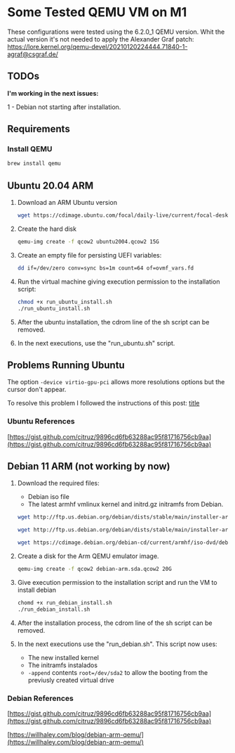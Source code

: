 # Some Tested QEMU VM on M1

These configurations were tested using the 6.2.0_1 QEMU version.
Whit the actual version it's not needed to apply the Alexander Graf patch: https://lore.kernel.org/qemu-devel/20210120224444.71840-1-agraf@csgraf.de/

## TODOs

__I'm working in the next issues:__

1 - Debian not starting after installation.

## Requirements

### Install QEMU

```bash
brew install qemu
```

## Ubuntu 20.04 ARM

1. Download an ARM Ubuntu version

    ```bash
    wget https://cdimage.ubuntu.com/focal/daily-live/current/focal-desktop-arm64.iso
    ```

2. Create the hard disk

    ```bash
    qemu-img create -f qcow2 ubuntu2004.qcow2 15G
    ```

3. Create an empty file for persisting UEFI variables:

    ```bash
    dd if=/dev/zero conv=sync bs=1m count=64 of=ovmf_vars.fd
    ```

4. Run the virtual machine giving execution permission to the installation script:

    ```bash
    chmod +x run_ubuntu_install.sh
    ./run_ubuntu_install.sh
    ```

6. After the ubuntu installation, the cdrom line of the sh script can be removed.

7. In the next executions, use the "run_ubuntu.sh" script.

## Problems Running Ubuntu

The option `-device virtio-gpu-pci` allows more resolutions options but the cursor don't appear.

To resolve this problem I followed the instructions of this post:
[title](https://superuser.com/questions/1546702/qemu-no-visible-cursor-when-using-qxl-or-virtio)


### Ubuntu References

[https://gist.github.com/citruz/9896cd6fb63288ac95f81716756cb9aa](https://gist.github.com/citruz/9896cd6fb63288ac95f81716756cb9aa)

## Debian 11 ARM (not working by now)

1. Download the required files:
    - Debian iso file
    - The latest armhf vmlinux kernel and initrd.gz initramfs from Debian.

    ```bash
    wget http://ftp.us.debian.org/debian/dists/stable/main/installer-armhf/current/images/cdrom/initrd.gz

    wget http://ftp.us.debian.org/debian/dists/stable/main/installer-armhf/current/

    wget https://cdimage.debian.org/debian-cd/current/armhf/iso-dvd/debian-11.3.0-armhf-DVD-1.iso
    ```

2. Create a disk for the Arm QEMU emulator image.

    ```bash
    qemu-img create -f qcow2 debian-arm.sda.qcow2 20G
    ```

3. Give execution permission to the installation script and run the VM to install debian

    ```bash
    chomd +x run_debian_install.sh
    ./run_debian_install.sh
    ```

4. After the installation process, the cdrom line of the sh script can be removed.

5. In the next executions use the "run_debian.sh". This script now uses:
    - The new installed kernel
    - The initramfs instalados
    - `-append` contents `root=/dev/sda2` to allow the booting from the previusly created virtual drive

### Debian References

[https://gist.github.com/citruz/9896cd6fb63288ac95f81716756cb9aa](https://gist.github.com/citruz/9896cd6fb63288ac95f81716756cb9aa)

[https://willhaley.com/blog/debian-arm-qemu/](https://willhaley.com/blog/debian-arm-qemu/)
